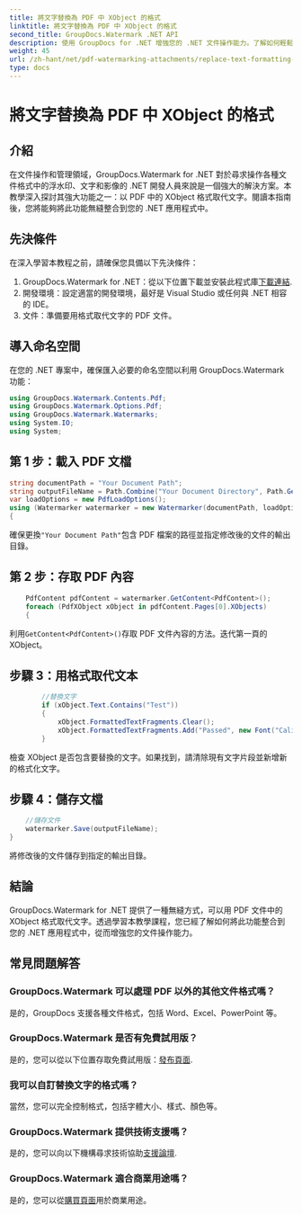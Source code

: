 ```yaml
---
title: 將文字替換為 PDF 中 XObject 的格式
linktitle: 將文字替換為 PDF 中 XObject 的格式
second_title: GroupDocs.Watermark .NET API
description: 使用 GroupDocs for .NET 增強您的 .NET 文件操作能力。了解如何輕鬆地以 PDF 中的格式取代文字。
weight: 45
url: /zh-hant/net/pdf-watermarking-attachments/replace-text-formatting-xobject-pdf/
type: docs
---
```

# 將文字替換為 PDF 中 XObject 的格式

## 介紹
在文件操作和管理領域，GroupDocs.Watermark for .NET 對於尋求操作各種文件格式中的浮水印、文字和影像的 .NET 開發人員來說是一個強大的解決方案。本教學深入探討其強大功能之一：以 PDF 中的 XObject 格式取代文字。閱讀本指南後，您將能夠將此功能無縫整合到您的 .NET 應用程式中。
## 先決條件
在深入學習本教程之前，請確保您具備以下先決條件：
1.  GroupDocs.Watermark for .NET：從以下位置下載並安裝此程式庫[下載連結](https://releases.groupdocs.com/Watermark/net/).
2. 開發環境：設定適當的開發環境，最好是 Visual Studio 或任何與 .NET 相容的 IDE。
3. 文件：準備要用格式取代文字的 PDF 文件。

## 導入命名空間
在您的 .NET 專案中，確保匯入必要的命名空間以利用 GroupDocs.Watermark 功能：
```csharp
using GroupDocs.Watermark.Contents.Pdf;
using GroupDocs.Watermark.Options.Pdf;
using GroupDocs.Watermark.Watermarks;
using System.IO;
using System;
```
## 第 1 步：載入 PDF 文檔
```csharp
string documentPath = "Your Document Path";
string outputFileName = Path.Combine("Your Document Directory", Path.GetFileName(documentPath));
var loadOptions = new PdfLoadOptions();
using (Watermarker watermarker = new Watermarker(documentPath, loadOptions))
{
```
確保更換`"Your Document Path"`包含 PDF 檔案的路徑並指定修改後的文件的輸出目錄。
## 第 2 步：存取 PDF 內容
```csharp
    PdfContent pdfContent = watermarker.GetContent<PdfContent>();
    foreach (PdfXObject xObject in pdfContent.Pages[0].XObjects)
    {
```
利用`GetContent<PdfContent>()`存取 PDF 文件內容的方法。迭代第一頁的 XObject。
## 步驟 3：用格式取代文本
```csharp
        //替換文字
        if (xObject.Text.Contains("Test"))
        {
            xObject.FormattedTextFragments.Clear();
            xObject.FormattedTextFragments.Add("Passed", new Font("Calibri", 19, FontStyle.Bold), Color.Red, Color.Aqua);
        }
```
檢查 XObject 是否包含要替換的文字。如果找到，請清除現有文字片段並新增新的格式化文字。
## 步驟 4：儲存文檔
```csharp
    //儲存文件
    watermarker.Save(outputFileName);
}
```
將修改後的文件儲存到指定的輸出目錄。

## 結論
GroupDocs.Watermark for .NET 提供了一種無縫方式，可以用 PDF 文件中的 XObject 格式取代文字。透過學習本教學課程，您已經了解如何將此功能整合到您的 .NET 應用程式中，從而增強您的文件操作能力。
## 常見問題解答
### GroupDocs.Watermark 可以處理 PDF 以外的其他文件格式嗎？
是的，GroupDocs 支援各種文件格式，包括 Word、Excel、PowerPoint 等。
### GroupDocs.Watermark 是否有免費試用版？
是的，您可以從以下位置存取免費試用版：[發布頁面](https://releases.groupdocs.com/).
### 我可以自訂替換文字的格式嗎？
當然，您可以完全控制格式，包括字體大小、樣式、顏色等。
### GroupDocs.Watermark 提供技術支援嗎？
是的，您可以向以下機構尋求技術協助[支援論壇](https://forum.groupdocs.com/c/watermark/19).
### GroupDocs.Watermark 適合商業用途嗎？
是的，您可以從[購買頁面](https://purchase.groupdocs.com/buy)用於商業用途。